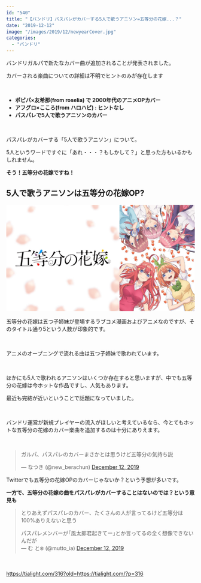 ```yaml
---
id: "540"
title: "【バンドリ】パスパレがカバーする5人で歌うアニソン=五等分の花嫁...？"
date: "2019-12-12"
image: "/images/2019/12/newyearCover.jpg"
categories: 
  - "バンドリ"
---
```


バンドリガルパで新たなカバー曲が追加されることが発表されました。

カバーされる楽曲についての詳細は不明でヒントのみが存在します

 

- **ポピパ×友希那(from roselia) で 2000年代のアニメOPカバー**
- **アフグロ×こころ(from ハロハピ) : ヒントなし**
- **パスパレで5人で歌うアニソンのカバー**

 

パスパレがカバーする「5人で歌うアニソン」について。

5人というワードですぐに「あれ・・・？もしかして？」と思った方もいるかもしれません。

**そう！五等分の花嫁ですね！**

## 5人で歌うアニソンは五等分の花嫁OP?

![](/images/2019/12/gotoyome.png)

五等分の花嫁は五つ子姉妹が登場するラブコメ漫画およびアニメなのですが、そのタイトル通り5という人数が印象的です。

 

アニメのオープニングで流れる曲は五つ子姉妹で歌われています。

 

ほかにも5人で歌われるアニソンはいくつか存在すると思いますが、中でも五等分の花嫁は今ホットな作品ですし、人気もあります。

最近も完結が近いということで話題になっていました。

 

バンドリ運営が新規プレイヤーの流入がほしいと考えているなら、今とてもホットな五等分の花嫁のカバー楽曲を追加するのは十分にありえます。

 

<blockquote class="twitter-tweet"><p lang="ja" dir="ltr">ガルパ、パスパレのカバーまさかとは思うけど五等分の気持ち説</p>— なつき (@new_berachun) <a href="https://twitter.com/new_berachun/status/1205069469896232961?ref_src=twsrc%5Etfw">December 12, 2019</a></blockquote>
<script async src="https://platform.twitter.com/widgets.js" charset="utf-8"></script>

Twitterでも五等分の花嫁OPのカバーじゃないか？という予想が多いです。

**一方で、五等分の花嫁の曲をパスパレがカバーすることはないのでは？という意見も**

<blockquote class="twitter-tweet"><p lang="ja" dir="ltr">とりあえずパスパレのカバー、たくさんの人が言ってるけど五等分は100%ありえないと思う</p>パスパレメンバーが｢風太郎君起きてー｣とか言ってるの全く想像できないんだが<div></div>— む と❄️ (@mutto_ia) <a href="https://twitter.com/mutto_ia/status/1205068190306357248?ref_src=twsrc%5Etfw">December 12, 2019</a></blockquote>
<script async src="https://platform.twitter.com/widgets.js" charset="utf-8"></script>

 

https://tialight.com/316?old=https://tialight.com/?p=316
